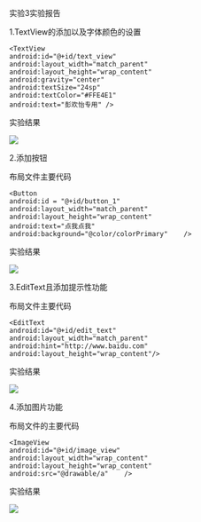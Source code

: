 实验3实验报告

1.TextView的添加以及字体颜色的设置

```
<TextView  
android:id="@+id/text_view" 
android:layout_width="match_parent"   
android:layout_height="wrap_content"  
android:gravity="center"   
android:textSize="24sp"  
android:textColor="#FFE4E1"  
android:text="彭欢怡专用" />
```

实验结果

![](https://github.com/HelloFool/2018118132_Android/blob/master/第三次作业/photo/TextView.png)

2.添加按钮

布局文件主要代码

```
<Button  
android:id = "@+id/button_1"   
android:layout_width="match_parent"  
android:layout_height="wrap_content" 
android:text="点我点我"   
android:background="@color/colorPrimary"    />
```

实验结果

![](https://github.com/HelloFool/2018118132_Android/blob/master/第三次作业/photo/Button.png)

3.EditText且添加提示性功能

布局文件主要代码

```
<EditText   
android:id="@+id/edit_text"  
android:layout_width="match_parent"
android:hint="http://www.baidu.com"   
android:layout_height="wrap_content"/>
```

实验结果

![](https://github.com/HelloFool/2018118132_Android/blob/master/第三次作业/photo/EditText.png)

4.添加图片功能

布局文件的主要代码

```
<ImageView  
android:id="@+id/image_view" 
android:layout_width="wrap_content"  
android:layout_height="wrap_content"  
android:src="@drawable/a"    />
```

实验结果

![](https://github.com/HelloFool/2018118132_Android/blob/master/%E7%AC%AC%E4%B8%89%E6%AC%A1%E4%BD%9C%E4%B8%9A/photo/ImageView.png)